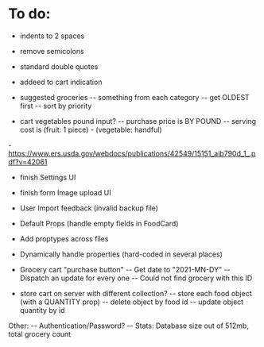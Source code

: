 # To do:
- indents to 2 spaces
- remove semicolons
- standard double quotes

- addeed to cart indication

- suggested groceries
-- something from each category
-- get OLDEST first
-- sort by priority

- cart vegetables pound input?
-- purchase price is BY POUND
-- serving cost is (fruit: 1 piece) - (vegetable: handful)

-https://www.ers.usda.gov/webdocs/publications/42549/15151_aib790d_1_.pdf?v=42061

- finish Settings UI
- finish form Image upload UI
- User Import feedback (invalid backup file)

- Default Props (handle empty fields in FoodCard)
- Add proptypes across files

- Dynamically handle properties (hard-coded in several places)

- Grocery cart "purchase button"
-- Get date to "2021-MN-DY"
-- Dispatch an update for every one
-- Could not find grocery with this ID

- store cart on server with different collection?
-- store each food object (with a QUANTITY prop)
-- delete object by food id
-- update object quantity by id

Other:
-- Authentication/Password?
-- Stats: Database size out of 512mb, total grocery count